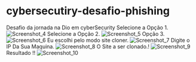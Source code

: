 # cybersecutiry-desafio-phishing
Desafio da jornada na Dio em cyberSecurity
Selecione a Opção 1.
![Screenshot_4](https://user-images.githubusercontent.com/99299276/220237737-4875ff4a-7af0-40c9-86b9-3c903267a3a1.png)
Selecione a Opção 2.
![Screenshot_5](https://user-images.githubusercontent.com/99299276/220237750-90bac7fc-0243-478f-9e4e-8e4245e46ca3.png)
Opção 3.
![Screenshot_6](https://user-images.githubusercontent.com/99299276/220237755-a1e9fb6b-98ad-48af-8f15-268e8cee5f7d.png)
Eu escolhi pelo modo site cloner.
![Screenshot_7](https://user-images.githubusercontent.com/99299276/220237761-613ae031-ca3a-4d26-a5df-416721f5bfa4.png)
 Digite o IP Da Sua Maquina.
![Screenshot_8](https://user-images.githubusercontent.com/99299276/220237764-59f4e572-99fd-4b28-9a7f-7854a22ddb13.png)
O Site a ser clonado.!
![Screenshot_9](https://user-images.githubusercontent.com/99299276/220237767-70a5c974-e382-4214-9b4e-5669fa175983.png)
Resultado !!
![Screenshot_10](https://user-images.githubusercontent.com/99299276/220238636-a116488f-2a6a-4b70-a1fd-3d17a28c6656.png)
